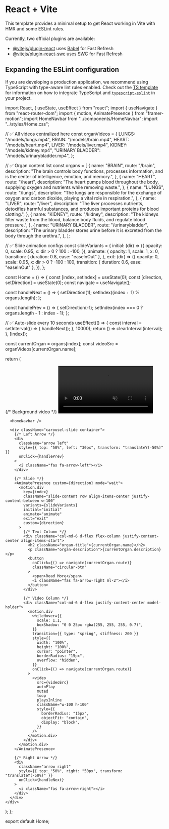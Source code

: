 # React + Vite

This template provides a minimal setup to get React working in Vite with HMR and some ESLint rules.

Currently, two official plugins are available:

- [@vitejs/plugin-react](https://github.com/vitejs/vite-plugin-react/blob/main/packages/plugin-react) uses [Babel](https://babeljs.io/) for Fast Refresh
- [@vitejs/plugin-react-swc](https://github.com/vitejs/vite-plugin-react/blob/main/packages/plugin-react-swc) uses [SWC](https://swc.rs/) for Fast Refresh

## Expanding the ESLint configuration

If you are developing a production application, we recommend using TypeScript with type-aware lint rules enabled. Check out the [TS template](https://github.com/vitejs/vite/tree/main/packages/create-vite/template-react-ts) for information on how to integrate TypeScript and [`typescript-eslint`](https://typescript-eslint.io) in your project.
 
 
import React, { useState, useEffect } from "react";
import { useNavigate } from "react-router-dom";
import { motion, AnimatePresence } from "framer-motion";
import HomeNavbar from "../components/HomeNavbar";
import "../styles/Home.css";

// ✅ All videos centralized here
const organVideos = {
  LUNGS: "/models/lungs.mp4",
  BRAIN: "/models/brain.mp4",
  HEART: "/models/heart.mp4",
  LIVER: "/models/liver.mp4",
  KIDNEY: "/models/kidney.mp4",
  "URINARY BLADDER": "/models/urinarybladder.mp4",
};

// ✅ Organ content list
const organs = [
  {
    name: "BRAIN",
    route: "/brain",
    description:
      "The brain controls body functions, processes information, and is the center of intelligence, emotion, and memory.",
  },
  {
    name: "HEART",
    route: "/heart",
    description:
      "The heart pumps blood throughout the body, supplying oxygen and nutrients while removing waste.",
  },
  {
    name: "LUNGS",
    route: "/lungs",
    description:
      "The lungs are responsible for the exchange of oxygen and carbon dioxide, playing a vital role in respiration.",
  },
  {
    name: "LIVER",
    route: "/liver",
    description:
      "The liver processes nutrients, detoxifies harmful substances, and produces important proteins for blood clotting.",
  },
  {
    name: "KIDNEY",
    route: "/kidney",
    description:
      "The kidneys filter waste from the blood, balance body fluids, and regulate blood pressure.",
  },
  {
    name: "URINARY BLADDER",
    route: "/urinarybladder",
    description:
      "The urinary bladder stores urine before it is excreted from the body through the urethra.",
  },
];

// ✅ Slide animation configs
const slideVariants = {
  initial: (dir) => ({
    opacity: 0,
    scale: 0.95,
    x: dir > 0 ? 100 : -100,
  }),
  animate: {
    opacity: 1,
    scale: 1,
    x: 0,
    transition: { duration: 0.8, ease: "easeInOut" },
  },
  exit: (dir) => ({
    opacity: 0,
    scale: 0.95,
    x: dir > 0 ? -100 : 100,
    transition: { duration: 0.6, ease: "easeInOut" },
  }),
};

const Home = () => {
  const [index, setIndex] = useState(0);
  const [direction, setDirection] = useState(0);
  const navigate = useNavigate();

  const handleNext = () => {
    setDirection(1);
    setIndex((index + 1) % organs.length);
  };

  const handlePrev = () => {
    setDirection(-1);
    setIndex(index === 0 ? organs.length - 1 : index - 1);
  };

  // ✅ Auto-slide every 10 seconds
  useEffect(() => {
    const interval = setInterval(() => {
      handleNext();
    }, 10000);
    return () => clearInterval(interval);
  }, [index]);

  const currentOrgan = organs[index];
  const videoSrc = organVideos[currentOrgan.name];

  return (
    <div className="home-wrapper">
      {/* Background video */}
      <video autoPlay muted loop className="background-video">
        <source src="/videos/bg-video.mp4" type="video/mp4" />
      </video>

      <HomeNavbar />

      <div className="carousel-slide container">
        {/* Left Arrow */}
        <div
          className="arrow left"
          style={{ top: "50%", left: "30px", transform: "translateY(-50%)" }}
          onClick={handlePrev}
        >
          <i className="fas fa-arrow-left"></i>
        </div>

        {/* Slide */}
        <AnimatePresence custom={direction} mode="wait">
          <motion.div
            key={index}
            className="slide-content row align-items-center justify-content-between w-100"
            variants={slideVariants}
            initial="initial"
            animate="animate"
            exit="exit"
            custom={direction}
          >
            {/* Text Column */}
            <div className="col-md-6 d-flex flex-column justify-content-center align-items-start">
              <h2 className="organ-title">{currentOrgan.name}</h2>
              <p className="organ-description">{currentOrgan.description}</p>
              <button
                onClick={() => navigate(currentOrgan.route)}
                className="circular-btn"
              >
                <span>Read More</span>
                <i className="fas fa-arrow-right ml-2"></i>
              </button>
            </div>

            {/* Video Column */}
            <div className="col-md-6 d-flex justify-content-center model-holder">
              <motion.div
                whileHover={{
                  scale: 1.1,
                  boxShadow: "0 0 25px rgba(255, 255, 255, 0.7)",
                }}
                transition={{ type: "spring", stiffness: 200 }}
                style={{
                  width: "100%",
                  height: "100%",
                  cursor: "pointer",
                  borderRadius: "15px",
                  overflow: "hidden",
                }}
                onClick={() => navigate(currentOrgan.route)}
              >
                <video
                  src={videoSrc}
                  autoPlay
                  muted
                  loop
                  playsInline
                  className="w-100 h-100"
                  style={{
                    borderRadius: "15px",
                    objectFit: "contain",
                    display: "block",
                  }}
                />
              </motion.div>
            </div>
          </motion.div>
        </AnimatePresence>

        {/* Right Arrow */}
        <div
          className="arrow right"
          style={{ top: "50%", right: "50px", transform: "translateY(-50%)" }}
          onClick={handleNext}
        >
          <i className="fas fa-arrow-right"></i>
        </div>
      </div>
    </div>
  );
};

export default Home;


